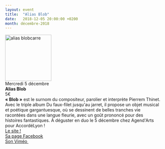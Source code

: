 ```yaml
---
layout: event
title:  "Alias Blob"
date:   2018-12-05 20:00:00 +0200
month: décembre-2018
---
```

<div>
  <img class=" size-thumbnail wp-image-5519 alignleft" src="http://localhost/wpagendarts/wp-content/uploads/2018/10/alias-blobcarre.jpg?w=150" alt="alias blobcarre" width="150" height="150" srcset="http://localhost/wpagendarts/wp-content/uploads/2018/10/alias-blobcarre.jpg 964w, http://localhost/wpagendarts/wp-content/uploads/2018/10/alias-blobcarre-300x300.jpg 300w, http://localhost/wpagendarts/wp-content/uploads/2018/10/alias-blobcarre-150x150.jpg 150w, http://localhost/wpagendarts/wp-content/uploads/2018/10/alias-blobcarre-768x768.jpg 768w" sizes="(max-width: 150px) 100vw, 150px" />
</div>

<div>
</div>

<div>
</div>

<div>
</div>

<div>
  Mercredi 5 décembre
</div>

<div>
  <strong>Alias Blob</strong>
</div>

<div>
  5€
</div>

<div>
</div>

<div>
</div>

<div>
</div>

<div>
</div>

<div>
</div>

<div>
</div>

<div>
  <strong>« Blob »</strong> est le surnom du compositeur, parolier et interprète Pierrem Thinet. Avec le triple album Du faux-filet jusqu'au jarret, il propose un objet musical et poétique gargantuesque, où se dessinent de belles tranches vie racontées dans une langue fleurie, avec un goût prononcé pour des histoires fantastiques. À déguster en duo le 5 décembre chez Agend'Arts pour AccordéLyon !
</div>

<div>
</div>

<div>
  <a href="http://www.aliasblob.com/#header">Le site !</a><br /> <a href="https://www.facebook.com/aliasblob/">Sa page Facebook</a><br /> <a href="https://vimeo.com/pierremthinet">Son Viméo </a>
</div>

<div>
</div>

<div>
</div>
